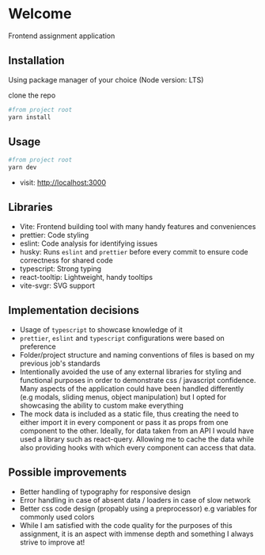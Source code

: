 # Welcome

Frontend assignment application

## Installation

Using package manager of your choice (Node version: LTS)

clone the repo

```bash
#from project root
yarn install
```

## Usage

```bash
#from project root
yarn dev
```
- visit: [http://localhost:3000](http://localhost:3000)

## Libraries

- Vite: Frontend building tool with many handy features and conveniences
- prettier: Code styling
- eslint: Code analysis for identifying issues
- husky: Runs `eslint` and `prettier` before every commit to ensure code correctness for shared code
- typescript: Strong typing
- react-tooltip: Lightweight, handy tooltips
- vite-svgr: SVG support

## Implementation decisions

- Usage of `typescript` to showcase knowledge of it
- `prettier`, `eslint` and `typescript` configurations were based on preference
- Folder/project structure and naming conventions of files is based on my previous job's standards
- Intentionally avoided the use of any external libraries for styling and functional purposes in order to demonstrate css / javascript confidence. Many aspects of the application could have been handled differently (e.g modals, sliding menus, object manipulation) but I opted for showcasing the ability to custom make everything
- The mock data is included as a static file, thus creating the need to either import it in every component or pass it as props from one component to the other. Ideally, for data taken from an API I would have used a library such as react-query.  Allowing me to cache the data while also providing hooks with which every component can access that data.

## Possible improvements

- Better handling of typography for responsive design
- Error handling in case of absent data / loaders in case of slow network
- Better css code design (propably using a preprocessor) e.g variables for commonly used colors
- While I am satisfied with the code quality for the purposes of this assignment, it is an aspect with immense depth and something I always strive to improve at!
